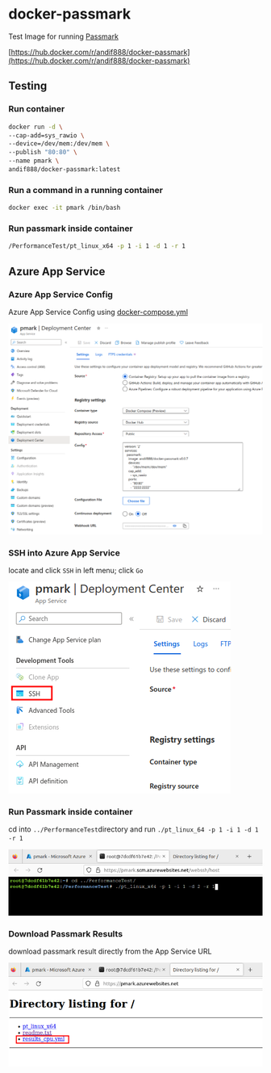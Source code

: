 # docker-passmark

Test Image for running [Passmark](https://www.passmark.com/support/pt_linux_faq.php)

[https://hub.docker.com/r/andif888/docker-passmark](https://hub.docker.com/r/andif888/docker-passmark)

## Testing

### Run container

```bash
docker run -d \
--cap-add=sys_rawio \
--device=/dev/mem:/dev/mem \
--publish "80:80" \
--name pmark \
andif888/docker-passmark:latest
```

### Run a command in a running container

```bash
docker exec -it pmark /bin/bash
```
### Run passmark inside container

```bash
/PerformanceTest/pt_linux_x64 -p 1 -i 1 -d 1 -r 1
```

## Azure App Service

### Azure App Service Config

Azure App Service Config using [docker-compose.yml](docker-compose.yml)

![](./doc/images/azure-app-service-config.png)

### SSH into Azure App Service

locate and click `SSH` in left menu; click `Go`

![](./doc/images/azure-app-service-ssh.png)

### Run Passmark inside container

cd into `../PerformanceTest`directory and run `./pt_linux_64 -p 1 -i 1 -d 1 -r 1`

![](./doc/images/azure-app-service-run-passmark.png)

### Download Passmark Results

download passmark result directly from the App Service URL

![](./doc/images/azure-app-service-download-result.png)


